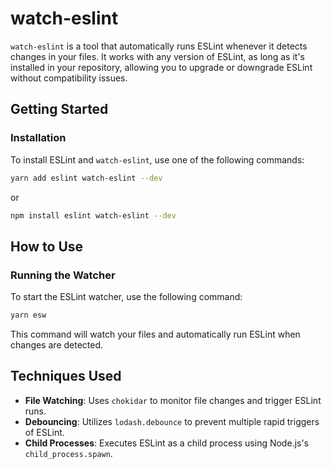 # watch-eslint

`watch-eslint` is a tool that automatically runs ESLint whenever it detects changes in your files. It works with any version of ESLint, as long as it's installed in your repository, allowing you to upgrade or downgrade ESLint without compatibility issues.

## Getting Started

### Installation

To install ESLint and `watch-eslint`, use one of the following commands:

```sh
yarn add eslint watch-eslint --dev
```

or

```sh
npm install eslint watch-eslint --dev
```

## How to Use

### Running the Watcher

To start the ESLint watcher, use the following command:

```sh
yarn esw
```

This command will watch your files and automatically run ESLint when changes are detected.

## Techniques Used

- **File Watching**: Uses `chokidar` to monitor file changes and trigger ESLint runs.
- **Debouncing**: Utilizes `lodash.debounce` to prevent multiple rapid triggers of ESLint.
- **Child Processes**: Executes ESLint as a child process using Node.js's `child_process.spawn`.
